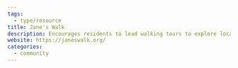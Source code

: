 ```yaml
---
tags:
  - type/resource
title: Jane's Walk
description: Encourages residents to lead walking tours to explore local neighborhoods.
website: https://janeswalk.org/
categories:
  - community
---
```


